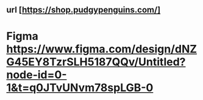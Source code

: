 ## url [https://shop.pudgypenguins.com/]

# Figma https://www.figma.com/design/dNZG45EY8TzrSLH5187QQv/Untitled?node-id=0-1&t=q0JTvUNvm78spLGB-0

